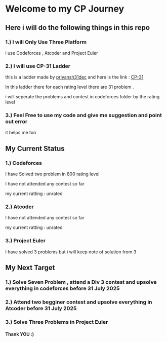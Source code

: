 # Welcome to my CP Journey

## Here i will do the following things in this repo

### 1.) I will Only Use Three Platform
i use Codeforces , Atcoder and Project Euler

### 2.) I will use CP-31 Ladder
this is a ladder made by [priyansh31dec](https://codeforces.com/profile/priyansh31dec) and here is the link : [CP-31
](https://www.tle-eliminators.com/cp-sheet)

In this ladder there for each rating level there are 31 problem .

i will seperate the problems and contest in codeforces folder by the rating level

### 3.) Feel Free to use my code and give me suggestion and point out error

it helps me ton

## My Current Status
 
### 1.) Codeforces

I have Solved two problem in 800 rating level

I have not attended any contest so far

my current ratting : unrated

### 2.) Atcoder

I have not attended any contest so far

my current ratting : unrated

### 3.) Project Euler

I have solved 3 problems but i will keep note of solution from 3


## My Next Target

### 1.) Solve Seven Problem , attend a Div 3 contest and upsolve everything in codeforces before 31 July 2025

### 2.) Attend two begginer contest and upsolve everything in Atcoder before 31 July 2025

### 3.) Solve Three Problems in Project Euler

#### Thank YOU :)

